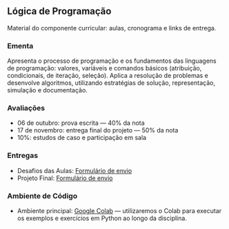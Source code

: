 ## Lógica de Programação

Material do componente curricular: aulas, cronograma e links de entrega.

### Ementa

Apresenta o processo de programação e os fundamentos das linguagens de programação: valores, variáveis e comandos básicos (atribuição, condicionais, de iteração, seleção). Aplica a resolução de problemas e desenvolve algoritmos, utilizando estratégias de solução, representação, simulação e documentação.

### Avaliações

- 06 de outubro: prova escrita — 40% da nota
- 17 de novembro: entrega final do projeto — 50% da nota
- 10%: estudos de caso e participação em sala

### Entregas

- Desafios das Aulas: [Formulário de envio](https://docs.google.com/forms/d/e/1FAIpQLSfSnXmWPjsw5YICPSoR8elSV6i3OCVxV3czJldzHoKj0zaXNg/viewform?usp=dialog)
- Projeto Final: [Formulário de envio](https://docs.google.com/forms/d/e/1FAIpQLSeFUbsZ9rS03GI9Z9dHosdqpAkvzY2UGtOM1IFjHWNEMZmTXg/viewform?usp=dialog)

### Ambiente de Código

- Ambiente principal: [Google Colab](https://colab.research.google.com/) — utilizaremos o Colab para executar os exemplos e exercícios em Python ao longo da disciplina.
